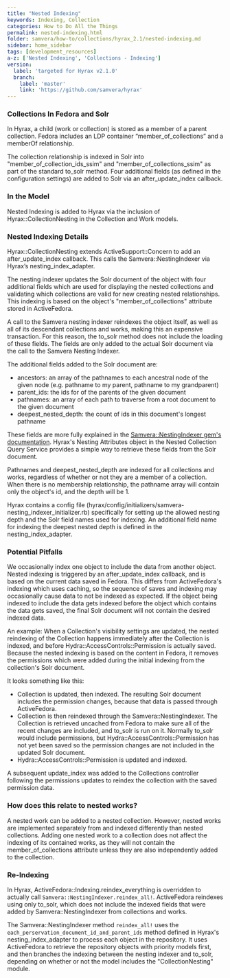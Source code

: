 ```yaml
---
title: "Nested Indexing"
keywords: Indexing, Collection
categories: How to Do All the Things
permalink: nested-indexing.html
folder: samvera/how-to/collections/hyrax_2.1/nested-indexing.md
sidebar: home_sidebar
tags: [development_resources]
a-z: ['Nested Indexing', 'Collections - Indexing']
version:
  label: 'targeted for Hyrax v2.1.0'
  branch:
    label: 'master'
    link: 'https://github.com/samvera/hyrax'
---
```


### Collections In Fedora and Solr
In Hyrax, a child (work or collection) is stored as a member of a parent collection. Fedora includes an LDP container “member_of_collections” and a memberOf relationship.

The collection relationship is indexed in Solr into "member_of_collection_ids_ssim" and "member_of_collections_ssim" as part of the standard to_solr method. Four additional fields (as defined in the configuration settings) are added to Solr via an after_update_index callback.

### In the Model
Nested Indexing is added to Hyrax via the inclusion of Hyrax::CollectionNesting in the Collection and Work models.

### Nested Indexing Details
Hyrax::CollectionNesting extends ActiveSupport::Concern to add an after_update_index callback. This calls the Samvera::NestingIndexer via Hyrax’s nesting_index_adapter.

The nesting indexer updates the Solr document of the object with four additional fields which are used for displaying the nested collections and validating which collections are valid for new creating nested relationships. This indexing is based on the object's "member_of_collections" attribute stored in ActiveFedora.

A call to the Samvera nesting indexer reindexes the object itself, as well as all of its descendant collections and works, making this an expensive transaction. For this reason, the to_solr method does not include the loading of these fields. The fields are only added to the actual Solr document via the call to the Samvera Nesting Indexer.

The additional fields added to the Solr document are:
- ancestors: an array of the pathnames to each ancestral node of the given node (e.g. pathname to my parent, pathname to my grandparent)
- parent_ids: the ids for of the parents of the given document
- pathnames: an array of each path to traverse from a root document to the given document
- deepest_nested_depth: the count of ids in this document's longest pathname

These fields are more fully explained in the [Samvera::NestingIndexer gem's documentation](https://github.com/samvera-labs/samvera-nesting_indexer).  Hyrax's Nesting Attributes object in the Nested Collection Query Service provides a simple way to retrieve these fields from the Solr document.

Pathnames and deepest_nested_depth  are indexed for all collections and works, regardless of whether or not they are a member of a collection. When there is no membership relationship, the pathname array will contain only the object's id, and the depth will be 1.

Hyrax contains a config file (hyrax/config/initializers/samvera-nesting_indexer_initializer.rb) specifically for setting up the allowed nesting depth and the Solr field names used for indexing. An additional  field name for indexing the deepest nested depth is defined in the nesting_index_adapter.

### Potential Pitfalls
We occasionally index one object to include the data from another object. Nested indexing is triggered by an after_update_index callback, and is based on the current data saved in Fedora. This differs from ActiveFedora's indexing which uses caching, so the sequence of saves and indexing may occasionally cause data to not be indexed as expected. If the object being indexed to include the data gets indexed before the object which contains the data gets saved, the final Solr document will not contain the desired indexed data.

An example: When a Collection's visibility settings are updated, the nested reindexing of the Collection happens immediately after the Collection is indexed, and before Hydra::AccessControls::Permission is actually saved. Because the nested indexing is based on the content in Fedora, it removes the permissions which were added during the initial indexing from the collection's Solr document.

It looks something like this:
* Collection is updated, then indexed. The resulting Solr document includes the permission changes, because that data is passed through ActiveFedora.
* Collection is then reindexed through the Samvera::NestingIndexer. The Collection is retrieved uncached from Fedora to make sure all of the recent changes are included, and to_solr is run on it. Normally to_solr would include permissions, but Hydra::AccessControls::Permission has not yet been saved so the permission changes are not included in the updated Solr document.
* Hydra::AccessControls::Permission is updated and indexed.

A subsequent update_index was added to the Collections controller following the permissions updates to reindex the collection with the saved permission data.

### How does this relate to nested works?
A nested work can be added to a nested collection. However, nested works are implemented separately from and indexed differently than nested collections. Adding one nested work to a collection does not affect the indexing of its contained works, as they will not contain the member_of_collections attribute unless they are also independently added to the collection.

### Re-Indexing
In Hyrax, ActiveFedora::Indexing.reindex_everything is overridden to actually call `Samvera::NestingIndexer.reindex_all!`. ActiveFedora reindexes using only to_solr, which does not include the indexed fields that were added by Samvera::NestingIndexer from collections and works.

The Samvera::NestingIndexer method `reindex_all!` uses the `each_perservation_document_id_and_parent_ids` method defined in Hyrax's nesting_index_adapter to process each object in the repository. It uses ActiveFedora to retrieve the repository objects with priority models first, and then branches the indexing between the nesting indexer and to_solr, depending on whether or not the model includes the "CollectionNesting" module.

